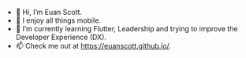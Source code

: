 - 👋  Hi, I’m Euan Scott.
- 👀  I enjoy all things mobile.
- 🌱  I’m currently learning Flutter, Leadership and trying to improve the Developer Experience (DX).
- 📫  Check me out at https://euanscott.github.io/.
